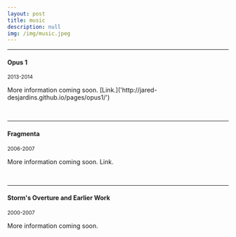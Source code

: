 ```yaml
---
layout: post
title: music
description: null
img: /img/music.jpeg
---
```


***
<sub></sub>
<h4>Opus 1</h4>
<sup>2013-2014</sup>
<p>More information coming soon. [Link.]('http://jared-desjardins.github.io/pages/opus1/')</p>
<br>

***
<sub></sub>
<h4>Fragmenta</h4>
<sup>2006-2007</sup>  
<p>More information coming soon. Link.</p>
<br>

***
<sub></sub>
<h4>Storm's Overture and Earlier Work</h4>
<sup>2000-2007</sup>  
<p>More information coming soon.</p>
